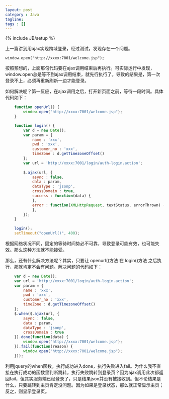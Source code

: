 ```yaml
---
layout: post
category : Java
tagline: 
tags : []
---
```

{% include JB/setup %}

上一篇讲到用ajax实现跨域登录，经过测试，发现存在一个问题。

    window.open("http://xxxx:7001/welcome.jsp");
    
按照预想的，上面那句代码要在ajax调用结束后再执行。可实际运行中发现，window.open总是等不到ajax调用结束，就先行执行了。导致的结果是，第一次登录不上，必须再重新刷新一边才能登录。

如何解决呢？第一反应，在ajax调用之后，打开新页面之前，等待一段时间。具体代码如下：


```javascript
    function openUrl() {
		window.open("http://xxxx:7001/welcome.jsp");
	}

	function login() {
		var d = new Date();
		var param = {
			name : 'xxx',
			pwd : 'xxx',
			customer_no : 'xxx',
			timeZone : d.getTimezoneOffset()
		};
		var url = 'http://xxxx:7001/login/auth-login.action';
		
		$.ajax(url, {
			async : false,
			data : param,
			dataType : 'jsonp',
			crossDomain : true,
			success : function(data) {
			},
			error : function(XMLHttpRequest, textStatus, errorThrown) {
			},
		});
	}
	
    login();
	setTimeout("openUrl()", 400);
```

根据网络状况不同，固定的等待时间势必不可靠，导致登录可能有效，也可能失效。那么这种方法就不能接受。

那么，还有什么解决方法呢？其实，只要让 openurl()方法 在 login()方法 之后执行，那就肯定不会有问题。解决问题的代码如下：

```javascript
    var d = new Date();
	var url = 'http://xxxx:7001/login/auth-login.action';
	var param = {
		name : 'xxx',
		pwd : 'xxx',
		customer_no : 'xxx',
		timeZone : d.getTimezoneOffset()
	};
	$.when($.ajax(url, {
		async : false,
		data : param,
		dataType : 'jsonp',
		crossDomain : true
	}).done(function(data) {
		window.open("http://xxxx:7001/welcome.jsp");
	}).fail(function(reason) {
		window.open("http://xxxx:7001/welcome.jsp");
	}));
```

利用jquery的when函数，执行成功进入done，执行失败进入fail。为什么我不直接在执行成功的函数里判断跳转，执行失败跳转到登录页？因为ajax调用此次都返回fail，但其实服务端已经登录了，只是结果json并没有被接收到。但不论结果是什么，只要跳转到主页肯定没问题。因为如果是登录状态，那么就正常显示主页；反之，则显示登录页。
